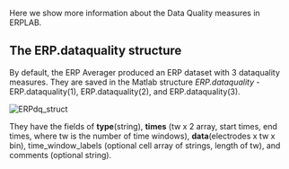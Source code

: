 Here we show more information about the Data Quality measures in ERPLAB.

## The ERP.dataquality structure
By default, the ERP Averager produced an ERP dataset with 3 dataquality measures. They are saved in the Matlab structure *ERP.dataquality* - ERP.dataquality(1), ERP.dataquality(2), and ERP.dataquality(3).

![ERPdq_struct](https://user-images.githubusercontent.com/5137405/77694613-8d3b2680-6f67-11ea-97e6-be2128aefa1e.png)

They have the fields of **type**(string), **times** (tw x 2 array, start times, end times, where tw is the number of time windows), **data**(electrodes x tw x bin), time_window_labels (optional cell array of strings, length of tw), and comments (optional string).

